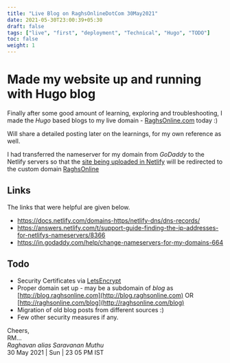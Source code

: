 ```yaml
---
title: "Live Blog on RaghsOnlineDotCom 30May2021"
date: 2021-05-30T23:00:39+05:30
draft: false
tags: ["live", "first", "deployment", "Technical", "Hugo", "TODO"]
toc: false
weight: 1
---
```


# Made my website up and running with Hugo blog

Finally after some good amount of learning, exploring and troubleshooting, I made the *Hugo* based blogs
to my live domain - [RaghsOnline.com](raghsonline.com) today :)

Will share a detailed posting later on the learnings, for my own reference as well. 

<!--more-->

I had transferred the nameserver for my domain from *GoDaddy* to the Netlify servers so that the [site being uploaded
in Netlify](https://raghsonline.netlify.app/) will be redirected to the custom domain [RaghsOnline](http://www.raghsOnline.com)

## Links 

The links that were helpful are given below. 

* https://docs.netlify.com/domains-https/netlify-dns/dns-records/
* https://answers.netlify.com/t/support-guide-finding-the-ip-addresses-for-netlifys-nameservers/8366
* https://in.godaddy.com/help/change-nameservers-for-my-domains-664


## Todo 

 * Security Certificates via [LetsEncrypt](https://letsencrypt.org/)
 * Proper domain set up - may be a subdomain of *blog* as [http://blog.raghsonline.com](http://blog.raghsonline.com) OR [http://raghsonline.com/blog](http://raghsonline.com/blog)
 * Migration of old blog posts from different sources :) 
 * Few other security measures if any.

Cheers,\
RM...\
_Raghavan alias Saravanan Muthu_\
30 May 2021 | Sun | 23 05 PM IST
